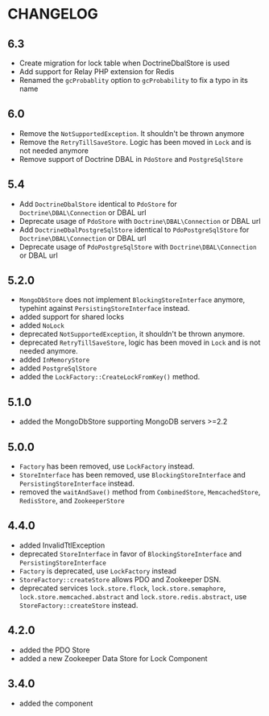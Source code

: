 CHANGELOG
=========

6.3
---

 * Create migration for lock table when DoctrineDbalStore is used
 * Add support for Relay PHP extension for Redis
 * Renamed the `gcProbablity` option to `gcProbability` to fix a typo in its name

6.0
---

* Remove the `NotSupportedException`. It shouldn't be thrown anymore
* Remove the `RetryTillSaveStore`. Logic has been moved in `Lock` and is not needed anymore
* Remove support of Doctrine DBAL in `PdoStore` and `PostgreSqlStore`

5.4
---

* Add `DoctrineDbalStore` identical to `PdoStore` for `Doctrine\DBAL\Connection` or DBAL url
* Deprecate usage of `PdoStore` with `Doctrine\DBAL\Connection` or DBAL url
* Add `DoctrineDbalPostgreSqlStore` identical to `PdoPostgreSqlStore` for `Doctrine\DBAL\Connection` or DBAL url
* Deprecate usage of `PdoPostgreSqlStore` with `Doctrine\DBAL\Connection` or DBAL url

5.2.0
-----

 * `MongoDbStore` does not implement `BlockingStoreInterface` anymore, typehint against `PersistingStoreInterface` instead.
 * added support for shared locks
 * added `NoLock`
 * deprecated `NotSupportedException`, it shouldn't be thrown anymore.
 * deprecated `RetryTillSaveStore`, logic has been moved in `Lock` and is not needed anymore.
 * added `InMemoryStore`
 * added `PostgreSqlStore`
 * added the `LockFactory::CreateLockFromKey()` method.

5.1.0
-----

 * added the MongoDbStore supporting MongoDB servers >=2.2

5.0.0
-----

 * `Factory` has been removed, use `LockFactory` instead.
 * `StoreInterface` has been removed, use `BlockingStoreInterface` and `PersistingStoreInterface` instead.
 * removed the `waitAndSave()` method from `CombinedStore`, `MemcachedStore`, `RedisStore`, and `ZookeeperStore`

4.4.0
-----

 * added InvalidTtlException
 * deprecated `StoreInterface` in favor of `BlockingStoreInterface` and `PersistingStoreInterface`
 * `Factory` is deprecated, use `LockFactory` instead
 * `StoreFactory::createStore` allows PDO and Zookeeper DSN.
 * deprecated services `lock.store.flock`, `lock.store.semaphore`, `lock.store.memcached.abstract` and `lock.store.redis.abstract`,
   use `StoreFactory::createStore` instead.

4.2.0
-----

 * added the PDO Store
 * added a new Zookeeper Data Store for Lock Component

3.4.0
-----

 * added the component
